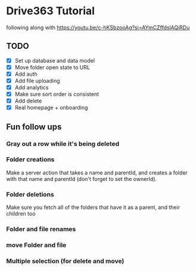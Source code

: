# Drive363 Tutorial

following along with https://youtu.be/c-hKSbzooAg?si=AYmCZffdslAQiRDu

## TODO

- [x] Set up database and data model
- [x] Move folder open state to URL
- [x] Add auth
- [x] Add file uploading
- [x] Add analytics
- [x] Make sure sort order is consistent
- [x] Add delete
- [x] Real homepage + onboarding

## Fun follow ups

### Gray out a row while it's being deleted

### Folder creations

Make a server action that takes a name and parentId, and creates a folder with that name and parentId (don't forget to set the ownerId).

### Folder deletions

Make sure you fetch all of the folders that have it as a parent, and their children too

### Folder and file renames

### move Folder and file

### Multiple selection (for delete and move)
